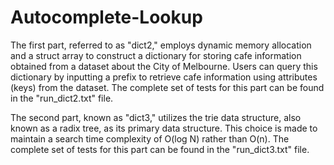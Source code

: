 # Autocomplete-Lookup
The first part, referred to as "dict2," employs dynamic memory allocation and a struct array to construct a dictionary for storing cafe information obtained from a dataset about the City of Melbourne. Users can query this dictionary by inputting a prefix to retrieve cafe information using attributes (keys) from the dataset. The complete set of tests for this part can be found in the "run_dict2.txt" file.

The second part, known as "dict3," utilizes the trie data structure, also known as a radix tree, as its primary data structure. This choice is made to maintain a search time complexity of O(log N) rather than O(n). The complete set of tests for this part can be found in the "run_dict3.txt" file.
